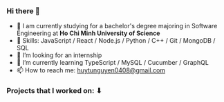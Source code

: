 ### Hi there 👋
- 🏫 I am currently studying for a bachelor's degree majoring in Software Engineering at **Ho Chi Minh University of Science**
- 🔧 Skills:  JavaScript  /  React  /  Node.js  /  Python  /  C++  /  Git  /  MongoDB  /  SQL
- 👯 I’m looking for an internship
- 🌱 I’m currently learning TypeScript / MySQL / Cucumber / GraphQL
- 📫 How to reach me: huytunguyen0408@gmail.com 

### Projects that I worked on: ⬇ 

<!--
**huytunguyenn/huytunguyenn** is a ✨ _special_ ✨ repository because its `README.md` (this file) appears on your GitHub profile.

Here are some ideas to get you started:

- 🔭 I’m currently working on ...
- 🌱 I’m currently learning ...
- 👯 I’m looking to collaborate on ...
- 🤔 I’m looking for help with ...
- 💬 Ask me about ...
- 📫 How to reach me: ...
- 😄 Pronouns: ...
- ⚡ Fun fact: ...
-->

